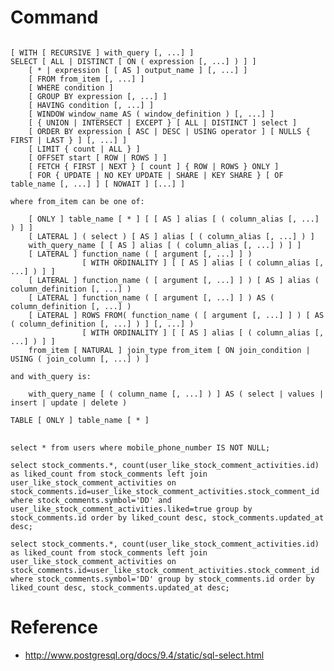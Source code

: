 # Command

<pre>
<code>
[ WITH [ RECURSIVE ] with_query [, ...] ]
SELECT [ ALL | DISTINCT [ ON ( expression [, ...] ) ] ]
    [ * | expression [ [ AS ] output_name ] [, ...] ]
    [ FROM from_item [, ...] ]
    [ WHERE condition ]
    [ GROUP BY expression [, ...] ]
    [ HAVING condition [, ...] ]
    [ WINDOW window_name AS ( window_definition ) [, ...] ]
    [ { UNION | INTERSECT | EXCEPT } [ ALL | DISTINCT ] select ]
    [ ORDER BY expression [ ASC | DESC | USING operator ] [ NULLS { FIRST | LAST } ] [, ...] ]
    [ LIMIT { count | ALL } ]
    [ OFFSET start [ ROW | ROWS ] ]
    [ FETCH { FIRST | NEXT } [ count ] { ROW | ROWS } ONLY ]
    [ FOR { UPDATE | NO KEY UPDATE | SHARE | KEY SHARE } [ OF table_name [, ...] ] [ NOWAIT ] [...] ]

where from_item can be one of:

    [ ONLY ] table_name [ * ] [ [ AS ] alias [ ( column_alias [, ...] ) ] ]
    [ LATERAL ] ( select ) [ AS ] alias [ ( column_alias [, ...] ) ]
    with_query_name [ [ AS ] alias [ ( column_alias [, ...] ) ] ]
    [ LATERAL ] function_name ( [ argument [, ...] ] )
                [ WITH ORDINALITY ] [ [ AS ] alias [ ( column_alias [, ...] ) ] ]
    [ LATERAL ] function_name ( [ argument [, ...] ] ) [ AS ] alias ( column_definition [, ...] )
    [ LATERAL ] function_name ( [ argument [, ...] ] ) AS ( column_definition [, ...] )
    [ LATERAL ] ROWS FROM( function_name ( [ argument [, ...] ] ) [ AS ( column_definition [, ...] ) ] [, ...] )
                [ WITH ORDINALITY ] [ [ AS ] alias [ ( column_alias [, ...] ) ] ]
    from_item [ NATURAL ] join_type from_item [ ON join_condition | USING ( join_column [, ...] ) ]

and with_query is:

    with_query_name [ ( column_name [, ...] ) ] AS ( select | values | insert | update | delete )

TABLE [ ONLY ] table_name [ * ]
</code>
</pre>

```
select * from users where mobile_phone_number IS NOT NULL;
```

```
select stock_comments.*, count(user_like_stock_comment_activities.id) as liked_count from stock_comments left join user_like_stock_comment_activities on stock_comments.id=user_like_stock_comment_activities.stock_comment_id where stock_comments.symbol='DD' and user_like_stock_comment_activities.liked=true group by stock_comments.id order by liked_count desc, stock_comments.updated_at desc;
```

```
select stock_comments.*, count(user_like_stock_comment_activities.id) as liked_count from stock_comments left join user_like_stock_comment_activities on stock_comments.id=user_like_stock_comment_activities.stock_comment_id where stock_comments.symbol='DD' group by stock_comments.id order by liked_count desc, stock_comments.updated_at desc;
```

# Reference

 - http://www.postgresql.org/docs/9.4/static/sql-select.html